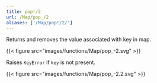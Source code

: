 ```yaml
---
title: pop!/2
url: /Map/pop_/2
aliases: ['/Map/pop!/2/']
---
```



Returns and removes the value associated with key in map.

{{< figure src="images/functions/Map/pop_-2.svg" >}}

Raises `KeyError` if `key` is not present.

{{< figure src="images/functions/Map/pop_-2.2.svg" >}}
